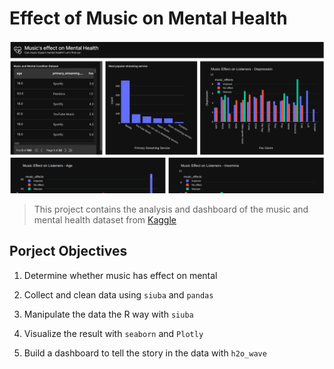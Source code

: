 # Effect of Music on Mental Health 

![music and mental Health](music_and_mental.png)

> This project contains the analysis and dashboard of the music and mental health dataset from [Kaggle](https://www.kaggle.com/datasets/catherinerasgaitis/mxmh-survey-results)

## Porject Objectives

1. Determine whether music has effect on mental 

2. Collect and clean data using `siuba` and `pandas` 

3. Manipulate the data the R way with `siuba`

4. Visualize the result with `seaborn` and `Plotly`

5. Build a dashboard to tell the story in the data with `h2o_wave`